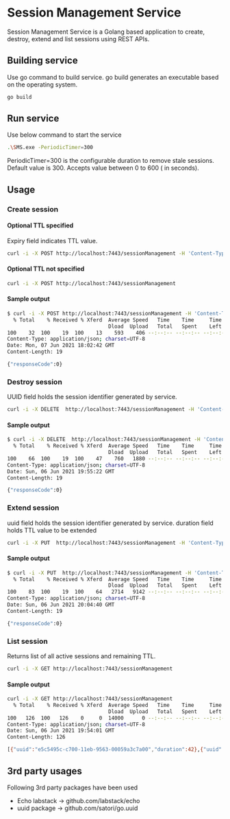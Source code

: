 # Session Management Service
Session Management Service is a Golang based application to create, destroy, extend and list sessions using REST APIs.

## Building service
Use go command to build service. go build generates an executable based on the operating system.

```bash
go build
```

## Run service
Use below command to start the service

```bash
.\SMS.exe -PeriodicTimer=300
```
PeriodicTimer=300 is the configurable duration to remove stale sessions. Default value is 300. Accepts value between 0 to 600 ( in seconds).

## Usage

### Create session

#### Optional TTL specified

Expiry field indicates TTL value.

```bash
curl -i -X POST http://localhost:7443/sessionManagement -H 'Content-Type:application/json' -d '{"expiry":100}'
```
#### Optional TTL not specified

```bash
curl -i -X POST http://localhost:7443/sessionManagement
```

#### Sample output

```bash
$ curl -i -X POST http://localhost:7443/sessionManagement -H 'Content-Type:application/json' -d '{"expiry":50}'
  % Total    % Received % Xferd  Average Speed   Time    Time     Time  Current
                                 Dload  Upload   Total   Spent    Left  Speed
100    32  100    19  100    13    593    406 --:--:-- --:--:-- --:--:--  1032HTTP/1.1 200 OK
Content-Type: application/json; charset=UTF-8
Date: Mon, 07 Jun 2021 18:02:42 GMT
Content-Length: 19

{"responseCode":0}
```

### Destroy session

UUID field holds the session identifier generated by service.

```bash
curl -i -X DELETE  http://localhost:7443/sessionManagement -H 'Content-Type:application/json' -d '{"UUID":"8dd478e8-c7ba-11eb-b589-00059a3c7a00"}'
```

#### Sample output

```bash
$ curl -i -X DELETE  http://localhost:7443/sessionManagement -H 'Content-Type:application/json' -d '{"UUID":"e77b2b42-c700-11eb-9563-00059a3c7a00"}'
  % Total    % Received % Xferd  Average Speed   Time    Time     Time  Current
                                 Dload  Upload   Total   Spent    Left  Speed
100    66  100    19  100    47    760   1880 --:--:-- --:--:-- --:--:--  2640HTTP/1.1 200 OK
Content-Type: application/json; charset=UTF-8
Date: Sun, 06 Jun 2021 19:55:22 GMT
Content-Length: 19

{"responseCode":0}
```

###  Extend session

uuid field holds the session identifier generated by service.
duration field holds TTL value to be extended

```bash
curl -i -X PUT  http://localhost:7443/sessionManagement -H 'Content-Type:application/json' -d '{"uuid":"8dd478e8-c7ba-11eb-b589-00059a3c7a00", "duration": 150}'
```
#### Sample output

```bash
$ curl -i -X PUT  http://localhost:7443/sessionManagement -H 'Content-Type:application/json' -d '{"uuid":"3667f4f5-c702-11eb-93bd-00059a3c7a00", "duration": 150}'
  % Total    % Received % Xferd  Average Speed   Time    Time     Time  Current
                                 Dload  Upload   Total   Spent    Left  Speed
100    83  100    19  100    64   2714   9142 --:--:-- --:--:-- --:--:-- 13833HTTP/1.1 200 OK
Content-Type: application/json; charset=UTF-8
Date: Sun, 06 Jun 2021 20:04:40 GMT
Content-Length: 19

{"responseCode":0}
```

###  List session

Returns list of all active sessions and remaining TTL.

```bash
curl -i -X GET http://localhost:7443/sessionManagement
```

#### Sample output

```bash
curl -i -X GET http://localhost:7443/sessionManagement
  % Total    % Received % Xferd  Average Speed   Time    Time     Time  Current
                                 Dload  Upload   Total   Spent    Left  Speed
100   126  100   126    0     0  14000      0 --:--:-- --:--:-- --:--:-- 15750HTTP/1.1 200 OK
Content-Type: application/json; charset=UTF-8
Date: Sun, 06 Jun 2021 19:54:01 GMT
Content-Length: 126

[{"uuid":"e5c5495c-c700-11eb-9563-00059a3c7a00","duration":42},{"uuid":"e77b2b42-c700-11eb-9563-00059a3c7a00","duration":55}]
```

## 3rd party usages

Following 3rd party packages have been used 

* Echo labstack -> github.com/labstack/echo
* uuid package -> github.com/satori/go.uuid





